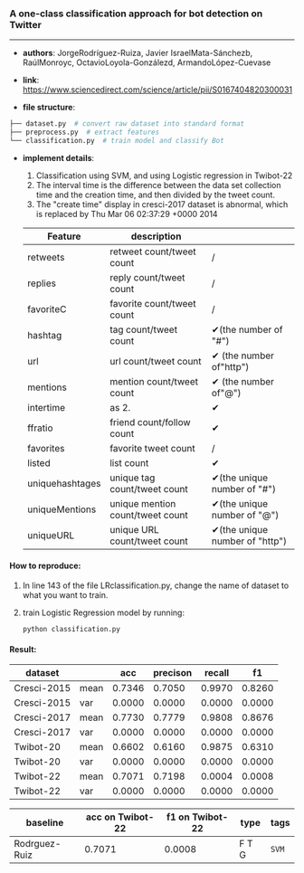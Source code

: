 ### A one-class classification approach for bot detection on Twitter

---

- **authors**: JorgeRodríguez-Ruiza, Javier IsraelMata-Sánchezb, RaúlMonroyc, OctavioLoyola-Gonzálezd, ArmandoLópez-Cuevase

- **link**: https://www.sciencedirect.com/science/article/pii/S0167404820300031

- **file structure**: 

```python
├── dataset.py  # convert raw dataset into standard format
├── preprocess.py  # extract features 
└── classification.py  # train model and classify Bot
```

- **implement details**:

  1. Classification using SVM, and using Logistic regression in Twibot-22
  2. The interval time is the difference between the data set collection time and the creation time, and
  then divided by the tweet count.
  3. The "create time" display in cresci-2017 dataset is abnormal, which is replaced by Thu Mar 06 02:37:29 +0000 2014
  
  | Feature         | description                      |                                |
  | --------------- | -------------------------------- | ------------------------------ |
  | retweets        | retweet count/tweet count        | /                              |
  | replies         | reply count/tweet count          | /                              |
  | favoriteC       | favorite count/tweet count       | /                              |
  | hashtag         | tag count/tweet count            | ✔(the number of "#")           |
  | url             | url count/tweet count            | ✔ (the number of"http")        |
  | mentions        | mention count/tweet count        | ✔  (the number of"@")          |
  | intertime       | as 2.                            | ✔                              |
  | ffratio         | friend count/follow count        | ✔                              |
  | favorites       | favorite tweet count             | /                              |
  | listed          | list count                       | ✔                              |
  | uniquehashtages | unique tag count/tweet count     | ✔(the unique number of "#")    |
  | uniqueMentions  | unique mention count/tweet count | ✔(the unique number of "@")    |
  | uniqueURL       | unique URL count/tweet count     | ✔(the unique number of "http") |
  
  

#### How to reproduce:

1. In line 143 of the file LRclassification.py, change  the name of dataset to what you want to train.

2. train Logistic Regression model by running:

    `python classification.py`



#### Result:

| dataset     |      | acc    | precison | recall | f1     |
| ----------- | ---- | ------ | -------- | ------ | ------ |
| Cresci-2015 | mean | 0.7346 | 0.7050   | 0.9970 | 0.8260 |
| Cresci-2015 | var  | 0.0000 | 0.0000   | 0.0000 | 0.0000 |
| Cresci-2017 | mean | 0.7730 | 0.7779   | 0.9808 | 0.8676 |
| Cresci-2017 | var  | 0.0000 | 0.0000   | 0.0000 | 0.0000 |
| Twibot-20   | mean | 0.6602 | 0.6160   | 0.9875 | 0.6310 |
| Twibot-20   | var  | 0.0000 | 0.0000   | 0.0000 | 0.0000 |
| Twibot-22   | mean | 0.7071 | 0.7198   | 0.0004 | 0.0008 |
| Twibot-22   | var  | 0.0000 | 0.0000   | 0.0000 | 0.0000 |







| baseline | acc on Twibot-22 | f1 on Twibot-22 | type | tags|
| -------- | ---------------- | --------------- | ---- | --- |
| Rodrguez-Ruiz|0.7071|0.0008|F T G|`SVM`|

